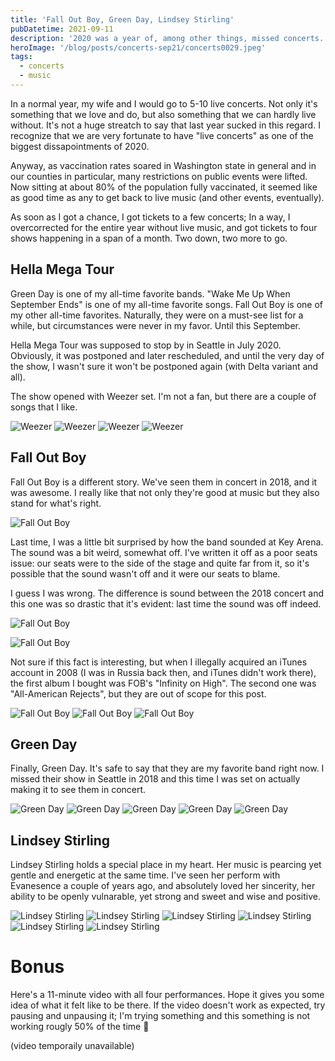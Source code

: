 ```yaml
---
title: 'Fall Out Boy, Green Day, Lindsey Stirling'
pubDatetime: 2021-09-11
description: '2020 was a year of, among other things, missed concerts. I missed live music so much that as soon as I got a chance to go to concerts again, I went nuts.'
heroImage: '/blog/posts/concerts-sep21/concerts0029.jpeg'
tags:
  - concerts
  - music
---
```


In a normal year, my wife and I would go to 5-10 live concerts. Not only it's something that we love and do, but also something that we can hardly live without. It's not a huge streatch to say that last year sucked in this regard. I recognize that we are very fortunate to have "live concerts" as one of the biggest dissapointments of 2020.

Anyway, as vaccination rates soared in Washington state in general and in our counties in particular, many restrictions on public events were lifted. Now sitting at about 80% of the population fully vaccinated, it seemed like as good time as any to get back to live music (and other events, eventually).

As soon as I got a chance, I got tickets to a few concerts; In a way, I overcorrected for the entire year without live music, and got tickets to four shows happening in a span of a month. Two down, two more to go.

## Hella Mega Tour

Green Day is one of my all-time favorite bands. "Wake Me Up When September Ends" is one of my all-time favorite songs. Fall Out Boy is one of my other all-time favorites. Naturally, they were on a must-see list for a while, but circumstances were never in my favor. Until this September.

Hella Mega Tour was supposed to stop by in Seattle in July 2020. Obviously, it was postponed and later rescheduled, and until the very day of the show, I wasn't sure it won't be postponed again (with Delta variant and all).

The show opened with Weezer set. I'm not a fan, but there are a couple of songs that I like.

![Weezer](assets/blog/posts/concerts-sep21/concerts0001.jpeg)
![Weezer](assets/blog/posts/concerts-sep21/concerts0004.jpeg)
![Weezer](assets/blog/posts/concerts-sep21/concerts0006.jpeg)
![Weezer](assets/blog/posts/concerts-sep21/concerts0007.jpeg)

## Fall Out Boy

Fall Out Boy is a different story. We've seen them in concert in 2018, and it was awesome. I really like that not only they're good at music but they also stand for what's right.

![Fall Out Boy](assets/blog/posts/concerts-sep21/6E043EFE-823F-4CC1-AAB7-BC1A889FF475_1_105_c.jpeg)

Last time, I was a little bit surprised by how the band sounded at Key Arena. The sound was a bit weird, somewhat off. I've written it off as a poor seats issue: our seats were to the side of the stage and quite far from it, so it's possible that the sound wasn't off and it were our seats to blame.

I guess I was wrong. The difference is sound between the 2018 concert and this one was so drastic that it's evident: last time the sound was off indeed.

![Fall Out Boy](assets/blog/posts/concerts-sep21/concerts0021.jpeg)

![Fall Out Boy](assets/blog/posts/concerts-sep21/concerts0019.jpeg)

Not sure if this fact is interesting, but when I illegally acquired an iTunes account in 2008 (I was in Russia back then, and iTunes didn't work there), the first album I bought was FOB's "Infinity on High". The second one was "All-American Rejects", but they are out of scope for this post.

![Fall Out Boy](assets/blog/posts/concerts-sep21/concerts0023.jpeg)
![Fall Out Boy](assets/blog/posts/concerts-sep21/concerts0024.jpeg)
![Fall Out Boy](assets/blog/posts/concerts-sep21/concerts0025.jpeg)

## Green Day

Finally, Green Day. It's safe to say that they are my favorite band right now. I missed their show in Seattle in 2018 and this time I was set on actually making it to see them in concert.

![Green Day](assets/blog/posts/concerts-sep21/concerts0027.jpeg)
![Green Day](assets/blog/posts/concerts-sep21/concerts0028.jpeg)
![Green Day](assets/blog/posts/concerts-sep21/CAC97862-40A9-456B-B9AC-45398C01B81C_1_102_a.jpeg)
![Green Day](assets/blog/posts/concerts-sep21/06CAFCA6-07B9-4C65-BD97-EC7790066A93_1_102_a.jpeg)
![Green Day](assets/blog/posts/concerts-sep21/concerts0029.jpeg)

## Lindsey Stirling

Lindsey Stirling holds a special place in my heart. Her music is pearcing yet gentle and energetic at the same time. I've seen her perform with Evanesence a couple of years ago, and absolutely loved her sincerity, her ability to be openly vulnarable, yet strong and sweet and wise and positive.

![Lindsey Stirling](assets/blog/posts/concerts-sep21/concerts0032.jpeg)
![Lindsey Stirling](assets/blog/posts/concerts-sep21/concerts0033.jpeg)
![Lindsey Stirling](assets/blog/posts/concerts-sep21/concerts0034.jpeg)
![Lindsey Stirling](assets/blog/posts/concerts-sep21/concerts0036.jpeg)
![Lindsey Stirling](assets/blog/posts/concerts-sep21/concerts0040.jpeg)
![Lindsey Stirling](assets/blog/posts/concerts-sep21/concerts0041.jpeg)

# Bonus

Here's a 11-minute video with all four performances. Hope it gives you some idea of what it felt like to be there. If the video doesn't work as expected, try pausing and unpausing it; I'm trying something and this something is not working rougly 50% of the time 🤷

(video temporaily unavailable)

<!-- <Video playbackId="UTQbAA3011Bjze4t2QqXnnWfR3eeGgcDvRGqIofiGDUA" />  -->
